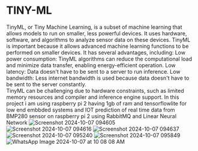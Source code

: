 # TINY-ML
TinyML, or Tiny Machine Learning, is a subset of machine learning that allows models to run on smaller, less powerful devices. It uses hardware, software, and algorithms to analyze sensor data on these devices. 
TinyML is important because it allows advanced machine learning functions to be performed on smaller devices. It has several advantages, including: 
Low power consumption: TinyML algorithms can reduce the computational load and minimize data transfer, enabling energy-efficient operation. 
Low latency: Data doesn't have to be sent to a server to run inference. 
Low bandwidth: Less internet bandwidth is used because data doesn't have to be sent to the server constantly.  
TinyML can be challenging due to hardware constraints, such as limited memory resources and compiler and inference engine support.
In this project i am using raspberry pi 2 having 1gb of ram and tensorflowlite for low end embbded systems and IOT
prediction of real time data from BMP280 sensor on raspberry pi 2  using RabbitMQ  and Linear Neural Network
![Screenshot 2024-10-07 094605](https://github.com/user-attachments/assets/3edc2afa-8a42-432f-94fe-855f3d0f2c1b)
![Screenshot 2024-10-07 094616](https://github.com/user-attachments/assets/e83151a5-0e09-4193-a7fd-259490831c10)
![Screenshot 2024-10-07 094637](https://github.com/user-attachments/assets/a6829e20-bb64-4a4f-b88b-d982a8c0d2f3)
![Screenshot 2024-10-07 095240](https://github.com/user-attachments/assets/6793882a-32ac-4069-9eb7-0f03385737cc)
![Screenshot 2024-10-07 095849](https://github.com/user-attachments/assets/7f305f86-f618-4bcc-8c43-5e4882cd315c)
![WhatsApp Image 2024-10-07 at 10 08 08 AM](https://github.com/user-attachments/assets/49122f06-2e37-41f1-af5a-898fbc4e7e2a)

